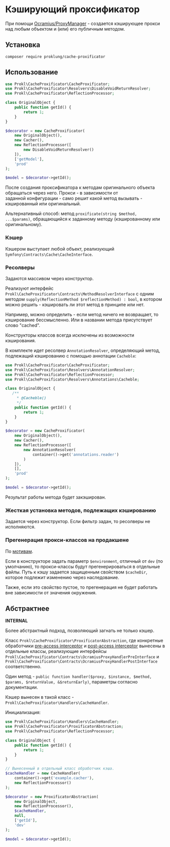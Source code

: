 # Кэширующий проксификатор

При помощи [Ocramius/ProxyManager](https://github.com/Ocramius/ProxyManager) - создается кэширующее прокси над любым объектом
и (или) его публичным методом.

## Установка

`composer require proklung/cache-proxificator`

## Использование

```php
use Prokl\CacheProxificator\CacheProxificator;
use Prokl\CacheProxificator\Resolvers\DisableVoidReturnResolver;
use Prokl\CacheProxificator\ReflectionProcessor;

class OriginalObject {
    public function getId() {
        return 1;
    }   
}

$decorator = new CacheProxificator(
    new OriginalObject(),
    new Cacher(),
    new ReflectionProcessor([
        new DisableVoidReturnResolver()
    ]),
    ['getModel'],
    'prod' 
);

$model = $decorator->getId();
```

После создания проксификатора к методам оригинального объекта обращаться через него. Прокси - в зависимости от  
заданной конфигурации - само решит какой метод вызывать - кэшированный или оригинальный.

Альтернативный способ: метод `proxificate(string $method, ...$params)`, обращающийся к заданному методу (кэшированному или оригинальному).

### Кэшер

Кэшером выступает любой объект, реализующий `Symfony\Contracts\Cache\CacheInterface`.

### Ресолверы

Задаются массивом через конструктор. 

Реализуют интерфейс `Prokl\CacheProxificator\Contracts\MethodResolverInterface` с одним
методом `supply(ReflectionMethod $reflectionMethod) : bool`, в котором можно решить - кэшировать ли этот метод в принципе
или нет. 

Например, можно определить - если метод ничего не возвращает, то кэширование бессмысленно. Или в названии метода
присутствует слово "cached".

Конструкторы классов всегда исключены из возможности кэширования.

В комплекте идет ресолвер `AnnotationResolver`, определяющий метод, подлежащий кэшированию с помощью аннотации 
`Cacheble`:

```php
use Prokl\CacheProxificator\CacheProxificator;
use Prokl\CacheProxificator\Resolvers\AnnotationResolver;
use Prokl\CacheProxificator\ReflectionProcessor;
use Prokl\CacheProxificator\Resolvers\Annotations\Cacheble;

class OriginalObject {
   /**
     * @Cacheble()
     */
    public function getId() {
        return 1;
    }   
}

$decorator = new CacheProxificator(
    new OriginalObject(),
    new Cacher(),
    new ReflectionProcessor([
        new AnnotationResolver(
            container()->get('annotations.reader')
        )
    ]),
    [],
    'prod'    
);

$model = $decorator->getId();
```


Результат работы метода будет закэширован.

### Жесткая установка методов, подлежащих кэшированию

Задается через конструктор. Если фильтр задан, то ресолверы не исполняются.

### Прегенерация прокси-классов на продакшене

По [мотивам](https://github.com/Ocramius/ProxyManager/blob/2.12.x/docs/tuning-for-production.md).

Если в конструкторе задать параметр `$environment`, отличный от `dev` (по умолчанию), то прокси-классы будут прегенерироваться
в отдельные файлы. Путь к кэшу задается защищенным свойством `$cacheDir`, которое подлежит изменению через наследование.

Также, если это свойство пустое, то прегенерация не будет работать вне зависимости от значения окружения.
 
## Абстрактнее

**INTERNAL**

Более абстрактный подход, позволяющий загнать не только кэшер.

Класс `Prokl\CacheProxificator\ProxificatorAbstraction`, где конкретные обработчики [pre-access interceptor](https://github.com/Ocramius/ProxyManager/blob/2.12.x/docs/access-interceptor-value-holder.md) и
[post-access interceptor](https://github.com/Ocramius/ProxyManager/blob/2.12.x/docs/access-interceptor-value-holder.md)
вынесены в отдельные классы, реализующие интерфейсы `Prokl\CacheProxificator\Contracts\OcramiusProxyHandlerPreInterface` и `Prokl\CacheProxificator\Contracts\OcramiusProxyHandlerPostInterface` соответственно.

Один метод - `public function handler($proxy, $instance, $method, $params, $returnValue, &$returnEarly)`, параметры согласно документации.

Кэшер вынесен в такой класс - `Prokl\CacheProxificator\Handlers\CacheHandler`.

Инициализация:

```php
use Prokl\CacheProxificator\Handlers\CacheHandler;
use Prokl\CacheProxificator\ProxificatorAbstraction;
use Prokl\CacheProxificator\ReflectionProcessor;

class OriginalObject {
    public function getId() {
        return 1;
    }   
}

// Вынесенный в отдельный класс обработчик кэша.
$cacheHandler = new CacheHandler(
    container()->get('example.cacher'),
    new ReflectionProcessor()
);

$decorator = new ProxificatorAbstraction(
    new OriginalObject,
    new ReflectionProcessor(),
    $cacheHandler,
    null,
    ['getId'],
    'dev'    
);

$model = $decorator->getId();
```
